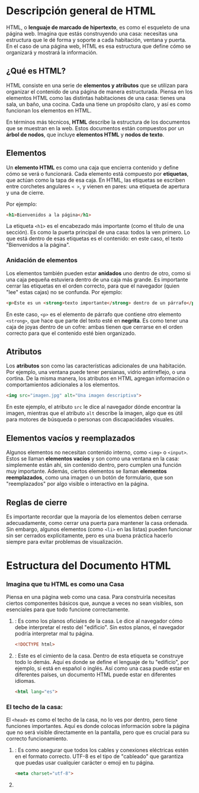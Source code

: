 # Descripción general de HTML

HTML, o **lenguaje de marcado de hipertexto**, es como el esqueleto de una página web. Imagina que estás construyendo una casa: necesitas una estructura que le dé forma y soporte a cada habitación, ventana y puerta. En el caso de una página web, HTML es esa estructura que define cómo se organizará y mostrará la información.

## ¿Qué es HTML?

HTML consiste en una serie de **elementos y atributos** que se utilizan para organizar el contenido de una página de manera estructurada. Piensa en los elementos HTML como las distintas habitaciones de una casa: tienes una sala, un baño, una cocina. Cada una tiene un propósito claro, y así es como funcionan los elementos en HTML.

En términos más técnicos, **HTML** describe la estructura de los documentos que se muestran en la web. Estos documentos están compuestos por un **árbol de nodos**, que incluye **elementos HTML** y **nodos de texto**.

## Elementos

Un **elemento HTML** es como una caja que encierra contenido y define cómo se verá o funcionará. Cada elemento está compuesto por **etiquetas**, que actúan como la tapa de esa caja. En HTML, las etiquetas se escriben entre corchetes angulares `< >`, y vienen en pares: una etiqueta de apertura y una de cierre. 

Por ejemplo:
```html
<h1>Bienvenidos a la página</h1>
```

La etiqueta `<h1>` es el encabezado más importante (como el título de una sección). Es como la puerta principal de una casa: todos la ven primero. Lo que está dentro de esas etiquetas es el contenido: en este caso, el texto "Bienvenidos a la página".

### Anidación de elementos

Los elementos también pueden estar **anidados** uno dentro de otro, como si una caja pequeña estuviera dentro de una caja más grande. Es importante cerrar las etiquetas en el orden correcto, para que el navegador (quien "lee" estas cajas) no se confunda. Por ejemplo:

```html
<p>Este es un <strong>texto importante</strong> dentro de un párrafo</p>
```

En este caso, `<p>` es el elemento de párrafo que contiene otro elemento `<strong>`, que hace que parte del texto esté en **negrita**. Es como tener una caja de joyas dentro de un cofre: ambas tienen que cerrarse en el orden correcto para que el contenido esté bien organizado.

## Atributos

Los **atributos** son como las características adicionales de una habitación. Por ejemplo, una ventana puede tener persianas, vidrio antirreflejo, o una cortina. De la misma manera, los atributos en HTML agregan información o comportamientos adicionales a los elementos.

```html
<img src="imagen.jpg" alt="Una imagen descriptiva">
```

En este ejemplo, el atributo `src` le dice al navegador dónde encontrar la imagen, mientras que el atributo `alt` describe la imagen, algo que es útil para motores de búsqueda o personas con discapacidades visuales.

## Elementos vacíos y reemplazados

Algunos elementos no necesitan contenido interno, como `<img>` o `<input>`. Estos se llaman **elementos vacíos** y son como una ventana en la casa: simplemente están ahí, sin contenido dentro, pero cumplen una función muy importante. Además, ciertos elementos se llaman **elementos reemplazados**, como una imagen o un botón de formulario, que son "reemplazados" por algo visible o interactivo en la página.

## Reglas de cierre

Es importante recordar que la mayoría de los elementos deben cerrarse adecuadamente, como cerrar una puerta para mantener la casa ordenada. Sin embargo, algunos elementos (como `<li>` en las listas) pueden funcionar sin ser cerrados explícitamente, pero es una buena práctica hacerlo siempre para evitar problemas de visualización.

# Estructura del Documento HTML

### Imagina que tu HTML es como una Casa

Piensa en una página web como una casa. Para construirla necesitas ciertos componentes básicos que, aunque a veces no sean visibles, son esenciales para que todo funcione correctamente.

1. **<!DOCTYPE html>**: Es como los planos oficiales de la casa. Le dice al navegador cómo debe interpretar el resto del "edificio". Sin estos planos, el navegador podría interpretar mal tu página.
   
   ```html
   <!DOCTYPE html>
   ```

2. **<html>**: Este es el cimiento de la casa. Dentro de esta etiqueta se construye todo lo demás. Aquí es donde se define el lenguaje de tu "edificio", por ejemplo, si está en español o inglés. Así como una casa puede estar en diferentes países, un documento HTML puede estar en diferentes idiomas.

   ```html
   <html lang="es">
   ```

### El techo de la casa: <head>

El `<head>` es como el techo de la casa, no lo ves por dentro, pero tiene funciones importantes. Aquí es donde colocas información sobre la página que no será visible directamente en la pantalla, pero que es crucial para su correcto funcionamiento.

1. **<meta charset="utf-8">**: Es como asegurar que todos los cables y conexiones eléctricas estén en el formato correcto. UTF-8 es el tipo de "cableado" que garantiza que puedas usar cualquier carácter o emoji en tu página.

   ```html
   <meta charset="utf-8">
   ```

2. **<title>**: Este es el nombre de la casa que aparece en la pestaña del navegador, como el cartel de bienvenida en la entrada.

   ```html
   <title>Mi Sitio Web</title>
   ```

3. **<meta name="viewport" content="width=device-width, initial-scale=1">**: Imagina que tienes una casa que puede cambiar de tamaño dependiendo del visitante (dispositivo). Esta etiqueta asegura que tu casa se ajuste correctamente ya sea que la visite alguien en un celular o en una computadora.

   ```html
   <meta name="viewport" content="width=device-width, initial-scale=1">
   ```

### El cuerpo de la casa: <body>

El `<body>` es todo lo que los visitantes ven cuando entran a tu casa. Aquí es donde se encuentran las paredes, los muebles, y donde las personas interactúan con los elementos visibles de tu sitio web. 

   ```html
   <body>
     <!-- Aquí va el contenido visible de la página -->
   </body>
   ```

### Resumen de la estructura básica:

Hasta ahora, nuestra "casa" HTML básica se ve así:

```html
<!DOCTYPE html>
<html lang="es">
  <head>
    <meta charset="utf-8">
    <title>Mi Sitio Web</title>
    <meta name="viewport" content="width=device-width, initial-scale=1">
  </head>
  <body>
    <!-- Contenido visible aquí -->
  </body>
</html>
```

### Agregando Estilos (CSS): La Pintura de la Casa

El CSS se encarga de la apariencia de la casa. Puedes elegir pintar las paredes de un color, cambiar el estilo de los muebles, o incluso agregar decoraciones. Hay tres maneras principales de agregar CSS:

1. **Usando un archivo externo**: Es como tener un decorador profesional que guarda todas sus herramientas en un solo lugar (un archivo externo).

   ```html
   <link rel="stylesheet" href="estilos.css">
   ```

2. **Estilos dentro del documento**: Si quieres hacer pequeños cambios sin contratar a alguien externo, puedes añadir estilos dentro del mismo archivo HTML.

   ```html
   <style>
     body {
       background-color: lightblue;
     }
   </style>
   ```

# Metadata en HTML: Entendiendo el Poder de las Etiquetas `<meta>`

## Introducción

Imagina que estás organizando un evento grande, como una fiesta. Para que todo salga bien, necesitas información clave sobre los invitados: sus preferencias, alergias, música favorita, etc. **La etiqueta `<meta>`** en HTML funciona de manera similar. Proporciona información importante sobre tu sitio web a los navegadores y motores de búsqueda para mejorar su funcionamiento y apariencia.

## ¿Qué son los Metadatos?

Los **metadatos** son datos sobre los datos. En el contexto de HTML, son información extra que no se muestra directamente en la página, pero que es vital para que los navegadores, motores de búsqueda y redes sociales sepan cómo interpretar y presentar tu contenido. La etiqueta `<meta>` es la que ayuda a definir estos metadatos.

## Tipos de Metaetiquetas Comunes

### 1. **Charset**: El Idioma del Sitio

Pensemos en **`<meta charset="utf-8">`** como un cartel en la puerta de la fiesta que dice en qué idioma se hablará. Si tus invitados no saben esto, podrían llegar y no entender nada. De igual forma, **`utf-8`** es el conjunto de caracteres más usado, lo que garantiza que el texto de tu página se muestre correctamente en la mayoría de los idiomas.

### 2. **Viewport**: Ajustando la Pantalla para Cada Dispositivo

El atributo **`<meta name="viewport" content="width=device-width, initial-scale=1.0">`** es como un acomodador en una fiesta que ajusta el espacio según el número de personas que lleguen. Este meta permite que la página se adapte correctamente al tamaño de la pantalla del dispositivo del usuario, ya sea un teléfono o una computadora. Así, todos tienen espacio para moverse cómodamente.

### 3. **Description**: El Anuncio de la Fiesta

La metaetiqueta **description** es como el texto que colocas en una invitación. En la web, es lo que los motores de búsqueda muestran debajo del título en los resultados. Es un resumen breve y atractivo de tu contenido, ayudando a los usuarios a saber si tu sitio es lo que buscan.

```html
<meta name="description" content="Aprende sobre HTML y etiquetas meta en este artículo fácil de seguir.">
```

### 4. **Robots**: Invitados con Restricciones

Al igual que podrías tener reglas sobre quién puede entrar a tu fiesta, con **`<meta name="robots" content="noindex, nofollow">`** puedes decirle a los motores de búsqueda que **no** indexen tu página ni sigan los enlaces. Esto es útil si tienes páginas que no quieres que aparezcan en los resultados de búsqueda.

### 5. **Theme-color**: Personalizando el Ambiente

Con **`<meta name="theme-color" content="#226DAA">`**, es como elegir la decoración de tu fiesta. Este meta define el color que aparecerá en las barras del navegador y en las apps móviles, dando una sensación de personalización y coherencia en tu branding.

## Metaetiquetas para Redes Sociales

### **Open Graph** y **Twitter Cards**: Compartiendo la Fiesta

Cuando alguien comparte un enlace a tu sitio en redes sociales, quieres que se vea bien, ¿verdad? Aquí es donde entran en juego **Open Graph** y **Twitter Cards**. Son como los flyers que alguien reparte para promocionar tu fiesta, asegurándose de que la imagen, el título y la descripción que se muestran sean atractivos.

```html
<meta property="og:title" content="Gran Fiesta de HTML" />
<meta property="og:description" content="Únete a nosotros para aprender sobre HTML y etiquetas meta." />
<meta property="og:image" content="https://example.com/imagen-fiesta.png" />
```

En Twitter:

```html
<meta name="twitter:title" content="Gran Fiesta de HTML" />
<meta name="twitter:description" content="Aprende HTML de manera divertida y fácil." />
<meta name="twitter:image" content="https://example.com/imagen-twitter.png" />
```

# HTML Semántico: Dando Sentido al Código

## Introducción

Imagina que estás construyendo una casa. Tienes dos opciones para organizarla: puedes usar cajas de cartón sin etiquetas para guardar todas tus cosas, o puedes usar muebles bien definidos, como armarios para ropa, estanterías para libros y cajones para cubiertos. ¿Cuál te parece más fácil de manejar y entender? Seguro que los muebles bien definidos.

Lo mismo sucede con HTML. Podemos usar elementos como `<div>` y `<span>`, que son como esas cajas de cartón sin etiquetas (sin valor semántico), o podemos usar etiquetas como `<header>`, `<nav>`, `<article>`, que son como los muebles específicos (elementos semánticos) que indican qué tipo de contenido albergan.

## ¿Qué es el HTML semántico?

Cuando hablamos de HTML semántico, nos referimos a utilizar las etiquetas HTML adecuadas para describir el propósito o significado del contenido que estamos marcando. Esto no solo ayuda a los desarrolladores a entender mejor la estructura de una página, sino que también hace que los motores de búsqueda, los navegadores y las herramientas de accesibilidad puedan procesar y presentar el contenido de manera más efectiva.

### Ejemplo de código sin semántica:

```html
<div>
  <span>Tres palabras</span>
  <div>
    <a>una palabra</a>
    <a>una palabra</a>
    <a>una palabra</a>
    <a>una palabra</a>
  </div>
</div>
<div>
  <div>
    <div>cinco palabras</div>
  </div>
  <div>
    <div>tres palabras</div>
    <div>cuarenta y seis palabras</div>
    <div>cuarenta y cuatro palabras</div>
  </div>
  <div>
    <div>siete palabras</div>
    <div>sesenta y ocho palabras</div>
    <div>cuarenta y cuatro palabras</div>
  </div>
</div>
<div>
   <span>cinco palabras</span>
</div>
```

En este caso, no podemos entender fácilmente la estructura de la página ni el propósito de cada elemento solo mirando el código.

### Ejemplo de código con semántica:

```html
<header>
  <h1>Tres palabras</h1>
  <nav>
    <a>una palabra</a>
    <a>una palabra</a>
    <a>una palabra</a>
    <a>una palabra</a>
  </nav>
</header>
<main>
  <header>
    <h1>Cinco palabras</h1>
  </header>
  <section>
    <h2>Tres palabras</h2>
    <p>Cuarenta y seis palabras</p>
    <p>Cuarenta y cuatro palabras</p>
  </section>
  <section>
    <h2>Siete palabras</h2>
    <p>Sesenta y ocho palabras</p>
    <p>Cuarenta y cuatro palabras</p>
  </section>
</main>
<footer>
  <p>Cinco palabras</p>
</footer>
```

Este código, por otro lado, nos da un contexto claro. Sabemos que `<header>` contiene el encabezado de la página, `<nav>` es el menú de navegación, `<main>` alberga el contenido principal y `<footer>` es el pie de página. Con solo mirar el código, podemos hacernos una idea de cómo está organizada la información.

## Importancia de la Semántica para la Accesibilidad

El HTML semántico no solo es útil para nosotros, los desarrolladores. También es vital para las personas que utilizan dispositivos de asistencia, como lectores de pantalla. Estos dispositivos dependen de la estructura semántica del HTML para ayudar a las personas con discapacidades visuales a navegar por una página web de manera eficiente.

### El AOM (Modelo de Objetos de Accesibilidad)

Cuando un navegador procesa una página web, no solo crea un DOM (Modelo de Objetos del Documento) que representa la estructura del HTML, sino que también genera un AOM (Modelo de Objetos de Accesibilidad), que es como una versión semántica del DOM.

Este modelo semántico ayuda a los lectores de pantalla a proporcionar información útil al usuario. Si el HTML no tiene elementos semánticos, estos dispositivos no pueden interpretar correctamente la estructura de la página, haciendo que la navegación sea mucho más difícil.

## El Atributo `role`

A veces, puede que necesites agregar significado a un elemento no semántico. En estos casos, puedes usar el atributo `role`. Este atributo describe el papel que tiene un elemento en la página, ayudando a las herramientas de accesibilidad a interpretar mejor el contenido.

Por ejemplo, si tienes un elemento `<div>` que actúa como un botón, puedes agregarle `role="button"` para darle ese significado.

```html
<div role="button">Haz clic aquí</div>
```

Esto indicará al lector de pantalla que el elemento se comporta como un botón, pero no añadirá las funcionalidades nativas de un botón verdadero. Por eso, siempre que sea posible, es mejor usar los elementos semánticos correctos, como `<button>` en lugar de añadir `role="button"` a un `<div>`.

## ¿Por qué es importante el HTML semántico?

Volviendo a nuestra analogía, cuando organizamos nuestra casa usando muebles bien definidos en lugar de cajas sin etiquetar, todo es más fácil de encontrar y usar. Lo mismo sucede con una página web. Al usar HTML semántico, estamos construyendo una estructura lógica que no solo ayuda a los desarrolladores y dispositivos de asistencia, sino que también mejora el SEO (optimización para motores de búsqueda) y hace que el sitio sea más fácil de mantener a largo plazo.

### Recapitulación:

- **Elementos semánticos** como `<header>`, `<main>`, `<article>`, y `<footer>` nos ayudan a organizar el contenido de manera clara.
- **El atributo `role`** es útil cuando no puedes usar un elemento semántico, pero debe usarse con moderación.
- **HTML semántico** mejora la accesibilidad y el SEO de tu página.
  
Organiza tu HTML como organizas tu casa: eligiendo los muebles correctos para cada cosa y asegurándote de que todo esté en su lugar adecuado.

# Encabezados y Secciones

## Introducción

Imagina que estás escribiendo un libro. Cada página tiene que estar organizada para que cualquier persona que lo lea (ya sea humano o máquina) pueda entender fácilmente qué secciones son importantes, dónde están los capítulos y cómo encontrar rápidamente la información. Esto es lo que hacemos cuando organizamos un documento HTML usando encabezados y secciones. ¡Es como darle una estructura clara a tu libro!

## Estructura Semántica

La semántica en HTML es como cuando usas el nombre correcto para las cosas. Por ejemplo, si tienes un perro, lo llamas "perro", no "animal". En HTML, en lugar de usar etiquetas genéricas como `<div>`, que no le dicen mucho al navegador sobre qué es, usamos etiquetas semánticas como `<header>`, `<nav>`, o `<footer>` para explicar qué hace cada parte del documento.

### Ejemplo de Código sin Semántica

```html
<!-- start header -->
<div id="pageHeader">
  <div id="title">Machine Learning Workshop</div>
  <div id="navigation">
    <a href="#reg">Register</a>
    <a href="#about">About</a>
    <a href="#teachers">Instructors</a>
    <a href="#feedback">Testimonials</a>
  </div>
</div>
<!-- end of header -->
```

En este ejemplo, estamos usando `<div>` para todo, lo cual es como llamar "animal" a todo sin especificar si es un perro, un gato o un pájaro. Funciona, pero no es muy claro.

### Mejora Semántica

Podemos hacer que este código sea más entendible y útil para los motores de búsqueda y los lectores de pantalla usando elementos semánticos.

```html
<header>
  <h1>Machine Learning Workshop</h1>
  <nav>
    <a href="#reg">Register</a>
    <a href="#about">About</a>
    <a href="#teachers">Instructors</a>
    <a href="#feedback">Testimonials</a>
  </nav>
</header>
```

Aquí, estamos diciendo claramente que esta parte del documento es un `header` y que dentro tenemos un título (`<h1>`) y un bloque de navegación (`<nav>`). Es como darle un título a cada capítulo de nuestro libro.

## Footer (Pie de Página)

Al igual que el encabezado, el pie de página (`<footer>`) también es una parte importante de la estructura de una página. Es como la sección de agradecimientos o información adicional en un libro.

```html
<footer>
  <p>&copy;2022 Machine Learning Workshop, LLC. All rights reserved.</p>
  <address>Instructors: <a href="/hal.html">Hal</a> and <a href="/eve.html">Eve</a></address>
</footer>
```

Aquí, usamos `<address>` para mostrar la información de contacto, que es como decirle al lector: "Si quieres más información, aquí están los datos de los autores."

## Elementos Semánticos en la Estructura

Cuando construimos una página web, usamos otros elementos semánticos para organizar el contenido, igual que organizamos capítulos en un libro.

### `<main>`

Este es el contenido principal de la página, como el cuerpo principal del libro.

### `<article>`

Cada `<article>` es como un artículo de revista o una entrada de blog. Es un bloque independiente de contenido que puede vivir por sí mismo o dentro de otras secciones.

### `<aside>`

Un `<aside>` es como una nota al margen o una caja de texto destacada en un libro. No es el contenido principal, pero está relacionado de alguna manera.

### `<section>`

Una `<section>` es una parte genérica de una página que agrupa contenido relacionado. Si no sabes qué etiqueta usar, probablemente puedas usar `<section>`.

# Atributos en HTML

## ¿Qué son los atributos?

Piensa en los atributos como las "instrucciones adicionales" que le das a un elemento HTML para que haga algo más específico. Es como cuando escribes una carta y en el sobre añades instrucciones: "Por favor, entregar antes del mediodía". El sobre sería el elemento HTML, y la instrucción extra sería el atributo.

Los atributos en HTML son esos detalles adicionales que ponemos en la **etiqueta de apertura** de un elemento para definir su comportamiento o funcionalidad. Estos atributos están formados por un **nombre** y un **valor** (por ejemplo, `type="text"` en un input).

## Ejemplo básico

```html
<input type="text">
```

Aquí, el `input` es el sobre (elemento) y `type="text"` es la instrucción (atributo) que le estamos dando. Le estamos diciendo al navegador que este `input` debe ser de texto.

## Tipos de atributos

### Atributos Globales

Algunos atributos son como reglas generales que aplican a cualquier elemento HTML, sin importar qué tipo de elemento sea. Un buen ejemplo es el atributo `id`, que sirve para darle un nombre único a un elemento en la página. Es como ponerle un nombre a un personaje en una obra de teatro: nadie más puede llamarse igual, o te confundirías.

```html
<div id="miElementoUnico"></div>
```

Este `div` tiene un `id` único llamado "miElementoUnico". Con este `id`, podemos identificarlo claramente en CSS o JavaScript y aplicarle estilos o comportamiento específicos.

### Atributos Específicos

Hay otros atributos que solo aplican a ciertos elementos. Por ejemplo, el atributo `src` en una etiqueta `img` indica la fuente de la imagen, como la dirección de una imagen en internet. No tendría sentido poner `src` en un `div`, sería como tratar de poner una dirección en un objeto que no es una carta.

```html
<img src="imagen.jpg" alt="Descripción de la imagen">
```

### Atributos Booleanos

Un atributo booleano es como un interruptor de luz: está encendido o apagado, no hay punto medio. Si el atributo está presente, es como decir "está encendido". Si no está, entonces está apagado. Un ejemplo de esto es el atributo `disabled` en un botón.

```html
<button disabled>Botón deshabilitado</button>
```

En este caso, el botón está "apagado" o deshabilitado porque hemos añadido el atributo `disabled`. No es necesario darle un valor, ya que su sola presencia indica que el botón está inhabilitado.

### Atributos Enumerados

Los atributos enumerados son aquellos que tienen un conjunto limitado de valores posibles. Es como si en un menú solo pudieras elegir entre tres opciones: pizza, pasta o ensalada. Un ejemplo es el atributo `contenteditable`, que le dice al navegador si un elemento es editable o no. Tiene solo dos valores: `true` o `false`.

```html
<div contenteditable="true">Este texto se puede editar.</div>
```

Si pones `contenteditable="true"`, el texto dentro del `div` puede ser modificado por el usuario. Si pones `contenteditable="false"`, no podrá hacerlo.

## Uso correcto de los atributos

Es importante seguir las reglas de los atributos, especialmente con las mayúsculas y minúsculas. Algunos atributos como `id` son **sensible a mayúsculas y minúsculas**. Esto significa que un `id="miID"` no es lo mismo que `id="MiID"`. Por otro lado, algunos atributos, como `type` en un `input`, no son sensibles a esto.

```html
<!-- Esto es lo mismo -->
<input type="text">
<input type="TeXt">

<!-- Esto NO es lo mismo -->
<div id="miID"></div>
<div id="MiID"></div>
```

## Atributos en acción con JavaScript

Los atributos también pueden ser manipulados con JavaScript. Si quieres cambiar el estado de un atributo, como desmutear un video, puedes hacerlo con el siguiente código:

```javascript
const myMedia = document.getElementById("mediaFile");
myMedia.removeAttribute("muted"); // Quitar atributo muted
myMedia.setAttribute("muted", ""); // Agregar el atributo muted
```

## Uso del Atributo `class` en HTML

### 🚗 Analogía: "Las Etiquetas de los Autos"
Imagina que cada elemento HTML es como un auto en una gran cochera. Algunos autos necesitan una etiqueta especial que los distinga de otros, tal vez por el color, el modelo, o el tipo de combustible que usan. La **etiqueta** en este caso es el atributo `class`, que le permite a los desarrolladores etiquetar ciertos autos (o elementos HTML) para que después puedan agruparlos y aplicarles mejoras (como un trabajo de pintura o nuevas llantas, que serían los estilos CSS).

En HTML, el atributo `class` actúa como esa etiqueta. Te permite agrupar elementos en categorías y aplicarles un estilo especial o comportamiento, al igual que podrías poner etiquetas en los autos de tu cochera para identificarlos y hacerles cambios más fácilmente.

### 🔍 Explicación Técnica

El atributo `class` en HTML sirve para agrupar elementos y aplicarles estilos mediante **CSS** o comportamientos mediante **JavaScript**. Este atributo toma como valor una lista separada por espacios de nombres de clases (case-sensitive), es decir, sensibles a mayúsculas y minúsculas. 

Un ejemplo básico de su uso sería:

```html
<div class="coche deportivo rojo"></div>
```

Aquí, el `<div>` tiene tres clases: `coche`, `deportivo` y `rojo`. Esto nos permite aplicar estilos o comportamientos a todos los elementos con la clase `coche`, a todos los `deportivo`, o a aquellos con la clase `rojo`.

### 🛠️ Seleccionando Elementos con `class`

Podemos utilizar las clases de dos maneras principales:

1. **CSS**: Para aplicar estilos a todos los elementos que tengan una clase particular.
   ```css
   .rojo {
     background-color: red;
   }
   ```

2. **JavaScript**: Para manipular elementos que compartan la misma clase.
   ```javascript
   const cochesRojos = document.getElementsByClassName('rojo');
   for (let coche of cochesRojos) {
     coche.style.border = '2px solid black';
   }
   ```

### 📚 ¿Siempre es Necesario Usar `class`?

No siempre es necesario agregar una clase a cada elemento. En muchos casos, la estructura semántica del HTML es suficiente para aplicar estilos y comportamientos. Por ejemplo, podríamos seleccionar elementos basados en su posición o tipo sin necesidad de usar `class`:

- **Sin `class`**: Seleccionamos todos los párrafos (`<p>`) o todos los elementos dentro de una lista (`<li>`).
- **Con `class`**: Nos permite ser más específicos, por ejemplo, seleccionar solo los párrafos que pertenecen a una clase especial.

```html
<p class="importante">Este es un párrafo importante.</p>
<p>Este es un párrafo normal.</p>
```

En este caso, podríamos aplicar estilos solo al párrafo con la clase `importante` usando `.importante` en CSS.

# Conceptos básicos de texto en HTML

## Introducción

Imagina que estás construyendo una casa. Los **encabezados** serían como los títulos que le pones a cada sección de tu plano: "Sala de estar", "Cocina", "Baño", etc. Cada título tiene un nivel de importancia, y eso también ocurre en HTML. Con estos **encabezados**, le damos estructura al contenido de una página web.

HTML es el lenguaje de marcado que usamos para construir la estructura de una página web, como si fuera el plano de una casa. Permite a los navegadores entender cómo organizar el contenido. En esta sección, te voy a guiar por los conceptos básicos de texto y cómo marcarlos en HTML.

---

## Encabezados en HTML

En HTML, existen seis niveles de encabezados, representados por las etiquetas `<h1>` a `<h6>`. Son como los títulos y subtítulos de un documento, donde `<h1>` es el título más importante (equivalente a "Sala de estar" en el plano de la casa), y `<h6>` es el menos importante.

```html
<h1>Este es un Encabezado Nivel 1</h1>
<h2>Este es un Encabezado Nivel 2</h2>
<h3>Este es un Encabezado Nivel 3</h3>
```

### Analogía: La estructura de un libro
Piensa en un libro: 
- El título principal del libro es el **h1**.
- Los capítulos son **h2**.
- Las secciones dentro de los capítulos son **h3**, y así sucesivamente.

Estos encabezados no solo organizan el contenido visualmente, sino que también permiten a los usuarios de lectores de pantalla navegar fácilmente por una página. Los lectores de pantalla permiten saltar entre encabezados con la tecla "h", lo que hace que sea crucial que el contenido esté bien estructurado.

---

## Párrafos en HTML

Cuando tienes varios párrafos en un libro, cada uno está claramente separado por un espacio. En HTML, esto se hace con la etiqueta `<p>`, que representa un párrafo.

```html
<p>Este es un párrafo de ejemplo en HTML.</p>
```

Es importante cerrar correctamente las etiquetas para que el contenido se muestre como esperas. Aunque en algunos casos la etiqueta de cierre puede ser opcional, siempre es mejor ser claro y cerrar todas las etiquetas.

### Analogía: Un bloque de texto
Los párrafos en HTML son como bloques de texto dentro de un artículo. Separan ideas y hacen que el contenido sea más fácil de leer.

---

## Citas y referencias

Para citar texto de otra fuente o para agregar énfasis en una frase, HTML tiene dos etiquetas clave: `<blockquote>` y `<q>`. 
- La etiqueta `<blockquote>` es para citas más largas, que normalmente se muestran en un bloque separado del resto del texto.
- La etiqueta `<q>` es para citas cortas, que se integran en el flujo del texto.

```html
<blockquote cite="https://ejemplo.com">
    Este es un bloque de cita de una fuente externa.
</blockquote>

<p>Como dijo alguien famoso: <q>El conocimiento es poder.</q></p>
```

### Analogía: Un recuadro de cita en un artículo
Imagina que estás leyendo una revista, y ves una cita de un experto en un cuadro destacado. Ese cuadro sería un `<blockquote>`. Las citas cortas dentro del texto serían como las frases entrecomilladas, representadas por `<q>`.

---

## Entidades HTML

En HTML, algunos caracteres tienen un significado especial, como `<`, `>`, `&`, y `"`.

Para que estos caracteres se muestren en pantalla y no se interpreten como código, usamos **entidades HTML**. Por ejemplo:
- `<` se escribe como `&lt;`
- `>` se escribe como `&gt;`
- `&` se escribe como `&amp;`

```html
<p>Para mostrar un menor que: &lt; </p>
```

### Analogía: Instrucciones en una receta
Imagina que en una receta te dicen que "no uses este ingrediente". Si lo pones, no vas a obtener el resultado esperado. Lo mismo ocurre con estos caracteres en HTML. Si los usas sin escapar, el navegador podría malinterpretarlos.

# Vínculos en HTML: Analogías y Conceptos

## Introducción

En el mundo de la web, los vínculos son como los caminos en un mapa que conectan diferentes lugares. Imagina que estás explorando una ciudad desconocida y cada vez que quieres ir a una nueva atracción, sigues un camino que te lleva allí. En HTML, los vínculos hacen algo similar, pero en lugar de conectar lugares físicos, conectan documentos y recursos en la web.

## La Etiqueta `<a>`

La etiqueta `<a>` en HTML es como un señalizador en la ciudad. Es el que te dice adónde ir cuando haces clic en él. Por ejemplo, si ves un cartel que dice "Museo de Historia", es como hacer clic en un vínculo que te lleva a la página de ese museo.

### El Atributo `href`

El atributo `href` es el "mapa" que indica la dirección a la que el vínculo te llevará. Sin `href`, el vínculo sería como un cartel sin dirección, simplemente una pieza decorativa sin funcionalidad. 

**Ejemplos de vínculos:**

- `<a href="https://machinelearningworkshop.com">Machine Learning Workshop</a>`  
  Este es un vínculo con una dirección completa, como una dirección postal exacta que te lleva al sitio web del taller de aprendizaje automático.

- `<a href="#teachers">Our teachers</a>`  
  Este vínculo te lleva a una parte específica de la misma página, como si fuera una señal en un edificio grande que te guía a un departamento particular.

- `<a href="mailto:hal9000@machinelearningworkshop.com">Email Hal</a>`  
  Este vínculo abre tu cliente de correo electrónico para enviar un mensaje a Hal, como si tuvieras un teléfono en el cartel que te permite llamar directamente.

- `<a href="tel:8005551212">Call Hal</a>`  
  Similar al anterior, pero para hacer una llamada telefónica en lugar de enviar un correo.

## URL Absolutas vs. Relativas

- **URL Absoluta:** Es como una dirección completa que incluye el nombre de la calle y la ciudad. Ejemplo: `https://machinelearningworkshop.com`. Puedes ir a cualquier lugar del mundo con esta dirección.

- **URL Relativa:** Es como una dirección dentro de una misma ciudad. No necesitas la dirección completa, solo la ruta desde tu ubicación actual. Ejemplo: `<a href="../attributes/">Attributes</a>`. Esto te lleva a una página en el mismo sitio web, pero en una ubicación diferente.

## Vínculos Internos y Externos

- **Vínculo Interno:** Te lleva a una parte diferente del mismo documento o sitio web, como si te movieras dentro del mismo edificio. Ejemplo: `<a href="#top">Go to top.</a>`

- **Vínculo Externo:** Te lleva a un sitio web completamente diferente, como salir del edificio y caminar a otro. Ejemplo: `<a href="https://machinelearningworkshop.com">Machine Learning Workshop</a>`

## Atributo `download`

Cuando un vínculo apunta a un archivo descargable, el atributo `download` sugiere un nombre de archivo para guardarlo, como poner una etiqueta en una caja de entrega para que sepas qué hay dentro. Ejemplo:

```html
<a href="blob:https://example.com/file" download="example-file.svg">Download SVG</a>
```

## Atributo `target`

El atributo `target` indica dónde se abrirá el vínculo. Es como elegir si quieres abrir una puerta en la misma habitación (pestaña actual) o en una sala nueva (nueva pestaña). 

- **`_self`:** Abre el vínculo en la misma ventana o pestaña.
- **`_blank`:** Abre el vínculo en una nueva ventana o pestaña.
- **`_parent`:** Abre el vínculo en el marco superior si está anidado en un iframe.
- **`_top`:** Abre el vínculo en el marco superior más alto.

Ejemplo:

```html
<a href="registration.html" target="_blank">Register Now</a>
```

Esto abrirá la página en una nueva pestaña.

## Atributo `rel`

El atributo `rel` define la relación entre el documento actual y el recurso del vínculo. Es como colocar una etiqueta en una caja para describir su contenido. 

- **`nofollow`:** Indica que los motores de búsqueda no deben seguir este vínculo.
- **`external`:** Indica que el vínculo lleva a un sitio web externo.
- **`help`:** Sugiere que el vínculo ofrece ayuda.

Ejemplo:

```html
<a href="https://external-site.com" rel="external">Visit External Site</a>
```

## Seguimiento de Clics

El atributo `ping` permite rastrear los clics en un vínculo. Es como tener una cámara en la entrada de un edificio que te notifica cada vez que alguien entra. 

```html
<a href="https://example.com" ping="https://tracking-site.com/ping">Track Me</a>
```

## Sugerencias sobre la Experiencia del Usuario

- **Información Claramente Visibles:** Los vínculos deben ser fáciles de identificar. No uses solo color para diferenciar los vínculos; considera subrayar o cambiar el estilo.
- **Descripciones Claras:** El texto del vínculo debe indicar claramente adónde lleva el vínculo. Evita textos genéricos como "haz clic aquí".
- **No Anidar Elementos Interactivos:** No pongas botones dentro de vínculos o viceversa. Esto puede causar problemas en la navegación.

## Vínculos y JavaScript

Puedes usar JavaScript para manipular vínculos, como cambiar su destino o el protocolo que usan. Es como cambiar la dirección en una señal de tráfico mientras estás en la carretera.

```javascript
let a = document.links[0];
a.href = 'newpage.html'; // Cambia la URL del vínculo
a.protocol = 'ftp'; // Cambia solo el protocolo
```

# Listas en HTML

## Listas

Las listas son como las cajas de herramientas en las que organizas diferentes elementos. Imagina que tienes una caja de herramientas que quieres mantener ordenada. Puedes clasificar tus herramientas en diferentes compartimentos. De la misma manera, en HTML, usamos listas para organizar y presentar información de manera estructurada. Aquí exploraremos cómo crear y manejar listas en HTML usando analogías para hacerlo más claro.

### Listas sin Ordenar (`<ul>`)

Piensa en una lista sin ordenar (`<ul>`) como una caja de herramientas donde no necesitas seguir un orden específico para colocar tus herramientas. Solo necesitas asegurarte de que todas las herramientas estén en su lugar. Las listas sin ordenar se usan cuando el orden de los elementos no importa. Por ejemplo, si estás enumerando los tipos de herramientas que tienes, como martillos, destornilladores y llaves, el orden en que los mencionas no afecta.

En HTML, una lista sin ordenar se define así:

```html
<ul>
  <li>Martillo</li>
  <li>Destornillador</li>
  <li>Llave</li>
</ul>
```

Cada elemento de la lista está precedido por una viñeta por defecto, que actúa como una pequeña marca para cada herramienta.

### Listas Ordenadas (`<ol>`)

Ahora, si tu caja de herramientas tiene compartimentos numerados, como los que podrías tener en un organizador de herramientas, estás trabajando con una lista ordenada (`<ol>`). Aquí, el orden sí importa. Por ejemplo, si estás enumerando los pasos para ensamblar un mueble, el orden en que sigues las instrucciones es crucial.

En HTML, una lista ordenada se define así:

```html
<ol>
  <li>Desembalar las piezas</li>
  <li>Armar las partes del mueble</li>
  <li>Colocar el mueble en su lugar</li>
</ol>
```

Las listas ordenadas usan números o letras para mostrar el orden de los elementos. Puedes controlar el tipo de numeración mediante CSS o el atributo `type`.

### Listas de Descripciones (`<dl>`)

Imagina que tienes un catálogo de productos, donde cada producto tiene una descripción detallada. Una lista de descripciones (`<dl>`) funciona como este catálogo. Cada producto (término) tiene una descripción asociada.

En HTML, una lista de descripciones se define así:

```html
<dl>
  <dt>Martillo</dt>
  <dd>Herramienta para clavar clavos.</dd>
  
  <dt>Destornillador</dt>
  <dd>Herramienta para atornillar tornillos.</dd>
</dl>
```

Aquí, `<dt>` es el término (por ejemplo, el nombre del producto), y `<dd>` es la descripción de ese término.

### Anidación de Listas

Las listas también pueden estar anidadas, como una caja de herramientas dentro de una caja de herramientas más grande. Esto es útil para mostrar jerarquías o subcategorías. Por ejemplo, en un manual de instrucciones, podrías tener una lista de tareas principales y dentro de cada tarea, una lista de pasos específicos:

```html
<ol>
  <li>Preparar los ingredientes
    <ul>
      <li>Reunir todos los ingredientes</li>
      <li>Medir las cantidades necesarias</li>
    </ul>
  </li>
  <li>Cocinar el plato</li>
</ol>
```

En este caso, la lista de pasos está anidada dentro de la tarea principal.

### Atributos de Listas

- **`type`**: En listas ordenadas, puedes cambiar el tipo de numeración (números, letras, números romanos).
- **`reversed`**: Este atributo invierte el orden de los números en una lista ordenada.
- **`start`**: Establece el número de inicio en una lista ordenada.

Por ejemplo, si quieres que una lista ordenada comience en el número 5 y se muestre en números romanos, podrías hacer lo siguiente:

```html
<ol type="I" start="5">
  <li>Primer paso</li>
  <li>Segundo paso</li>
</ol>
```

### Elementos de Lista (`<li>`)

Cada elemento en una lista, ya sea ordenada o sin ordenar, se define usando el elemento `<li>`. Es como cada compartimento en tu caja de herramientas que tiene un propósito específico.

```html
<ul>
  <li>Martillo</li>
  <li>Destornillador</li>
</ul>
```

Los elementos de lista se pueden cerrar implícitamente cuando se encuentra el siguiente `<li>` o la etiqueta de cierre de lista (`</ul>`, `</ol>`), pero es una buena práctica cerrarlos explícitamente para mantener el código limpio.

### Listas y Accesibilidad

Cuando usas listas, asegúrate de que sean accesibles. Por ejemplo, si usas CSS para cambiar el estilo de la lista y eliminar las viñetas, considera usar `role="list"` para asegurar que los lectores de pantalla reconozcan la lista como tal.

```html
<ul role="list">
  <li>Elemento 1</li>
  <li>Elemento 2</li>
</ul>
```

Este atributo asegura que la semántica de la lista se mantenga incluso si el estilo visual se cambia.

# Navegación en Sitios Web: Un Viaje Guiado

En la web, la navegación es como un mapa que ayuda a los usuarios a encontrar su camino. En esta sección, exploraremos los diferentes tipos de navegación que pueden facilitar la experiencia del usuario en un sitio web.

## ¿Qué es la Navegación?

Imagina que estás en una gran librería. Para encontrar un libro específico, usas diferentes herramientas:

1. **Carteles de Pasillo**: Te dicen en qué sección están los libros sobre ciencia ficción, cocina, etc. Esto es como la **navegación global**, que te ayuda a encontrar las secciones principales de un sitio web.
2. **Ruta de Tablones**: Muestra cómo llegar desde la entrada de la librería hasta el libro que quieres. Esto es como la **ruta de navegación**, que muestra cómo llegaste a la página actual.
3. **Mapa de la Librería**: Te da una visión general de todas las secciones y te permite encontrar rápidamente el área que te interesa. Esto es como un **mapa del sitio**, que ofrece una visión general de todo el sitio web.

### Navegación Global

La navegación global es como los carteles de pasillo en la librería. Es una lista de enlaces que te llevan a las principales secciones de tu sitio web, como "Inicio", "Sobre Nosotros", "Servicios", etc. Esta navegación suele estar visible en todas las páginas y puede aparecer en diferentes formatos, como barras de navegación, menús desplegables, o menús flotantes, dependiendo del tamaño de la pantalla del usuario.

**Ejemplo en Código**:

```html
<nav aria-label="Global Navigation">
  <ul>
    <li><a href="/">Inicio</a></li>
    <li><a href="/about">Sobre Nosotros</a></li>
    <li><a href="/services">Servicios</a></li>
    <li><a href="/contact">Contacto</a></li>
  </ul>
</nav>
```

### Ruta de Navegación

La ruta de navegación es como el tablón de anuncios que te muestra el camino desde la entrada hasta el libro en particular. En la web, esto muestra la jerarquía de páginas desde la página de inicio hasta la página actual.

**Ejemplo en Código**:

```html
<nav aria-label="Breadcrumbs">
  <ul>
    <li><a href="/">Inicio</a></li>
    <li><a href="/category">Categoría</a></li>
    <li><a href="/category/item">Elemento</a></li>
    <li aria-current="page">Página Actual</li>
  </ul>
</nav>
```

### Mapa del Sitio

Un mapa del sitio es como un plano de la librería que muestra todas las secciones y estantes. En la web, esto es una página que enlaza a todas las secciones importantes del sitio, proporcionando una vista general para que los usuarios encuentren lo que buscan rápidamente.

**Ejemplo en Código**:

```html
<nav aria-label="Site Map">
  <ul>
    <li><a href="/">Inicio</a></li>
    <li><a href="/about">Sobre Nosotros</a></li>
    <li><a href="/services">Servicios</a></li>
    <li><a href="/contact">Contacto</a></li>
  </ul>
</nav>
```

### Navegación Local

La navegación local es como los indicadores en cada pasillo de la librería que te ayudan a encontrar el libro específico que buscas en esa sección. En la web, esto se refiere a los enlaces que llevan a las subsecciones dentro de una página o área específica del sitio.

**Ejemplo en Código**:

```html
<nav aria-label="Local Navigation">
  <ul>
    <li><a href="#section1">Sección 1</a></li>
    <li><a href="#section2">Sección 2</a></li>
    <li><a href="#section3">Sección 3</a></li>
  </ul>
</nav>
```

### Índice de Página

El índice de una página es como el índice de un libro que te permite ver las secciones y temas cubiertos en el documento. En la web, esto puede ser una lista de enlaces a diferentes partes del contenido de la página actual, que se puede mostrar o ocultar según el tamaño de la pantalla.

**Ejemplo en Código**:

```html
<nav aria-label="Table of Contents">
  <ul>
    <li><a href="#section1">Introducción</a></li>
    <li><a href="#section2">Contenido Principal</a></li>
    <li><a href="#section3">Conclusión</a></li>
  </ul>
</nav>
```

## Accesibilidad y Usabilidad

Para mejorar la accesibilidad, asegúrate de que los usuarios puedan saltar fácilmente a la parte principal del contenido. Esto se hace usando un enlace como "Ir al contenido" al principio de la página.

**Ejemplo en Código**:

```html
<a href="#main" class="skip-link">Skip to main content</a>
<main id="main">
  <!-- Contenido principal aquí -->
</main>
```

La usabilidad es clave. Asegúrate de que la navegación sea intuitiva y que los usuarios puedan encontrar lo que buscan sin confusión. La navegación debe ser coherente y predecible en todo el sitio.

# Tablas en HTML: Una Guía Paso a Paso

Las tablas en HTML se utilizan para mostrar datos organizados en filas y columnas, de manera similar a cómo se muestran las filas de asientos en un cine. Sin embargo, es importante usarlas correctamente para asegurarse de que la información sea accesible y clara para todos. En esta guía, vamos a desglosar cómo funcionan las tablas en HTML, utilizando analogías simples para entender mejor cada concepto técnico.

## ¿Qué es una tabla HTML?

Imagina una tabla como una hoja de papel con una cuadrícula dibujada. Cada casilla en la cuadrícula puede contener información específica. En HTML, usamos la etiqueta `<table>` para crear esta cuadrícula de datos.

**Analogía:** Piensa en `<table>` como un "cuaderno de registro" donde cada página tiene una cuadrícula para registrar información de manera ordenada.

### Elementos de la tabla

1. **<table>**: Es como la portada de tu cuaderno de registro. Une todos los elementos de la tabla.

2. **<caption>**: Este es el título de la tabla, como el encabezado de una página en tu cuaderno que dice de qué se trata. Debe ser el primer elemento dentro de `<table>`, para que todos entiendan de inmediato el propósito de la tabla.

3. **<thead>**: Representa el encabezado de la tabla. Es como los títulos de las columnas en una hoja de cálculo.

4. **<tbody>**: Aquí van los datos principales de la tabla, como el contenido de las filas en tu hoja de cálculo.

5. **<tfoot>**: Se usa para el pie de la tabla, que puede contener resúmenes o totales, como los totales de una columna en tu hoja de cálculo.

**Analogía:** Imagina que `<thead>` es la primera fila de tu cuaderno de registro con los nombres de las categorías, `<tbody>` es el resto de las filas donde escribes los datos, y `<tfoot>` es una sección al final para resúmenes.

### Filas y Celdas

- **<tr>**: Es una fila en la tabla, como una línea en una hoja de cálculo.
- **<th>**: Es una celda de encabezado, que está en negrita y centrada por defecto. Es como el título de una columna en tu hoja de cálculo.
- **<td>**: Es una celda de datos que contiene la información real, como los valores en una hoja de cálculo.

**Analogía:** Piensa en `<tr>` como una fila de datos en tu hoja de cálculo. `<th>` es como el encabezado de esa fila, y `<td>` es donde pones los datos.

### Combinando Celdas

Puedes combinar celdas para que ocupen más espacio usando:

- **colspan**: Combina celdas en una fila. Es como unir dos columnas en tu hoja de cálculo para hacer una celda más ancha.
- **rowspan**: Combina celdas en varias filas. Es como unir dos filas en tu hoja de cálculo para hacer una celda más alta.

**Analogía:** Imagina que en tu hoja de cálculo necesitas una celda que abarque varias columnas o filas. Usas `colspan` o `rowspan` para combinar esas celdas, igual que en una tabla HTML.

### Agrupando Columnas

- **<colgroup>** y **<col>**: Permiten agrupar columnas y aplicar estilos a ellas. Es como usar un marcador en tu hoja de cálculo para cambiar el color de varias columnas a la vez.

**Analogía:** Si necesitas aplicar un color a varias columnas en tu hoja de cálculo, usarías una función para seleccionar todas ellas. En HTML, usas `<colgroup>` y `<col>` para hacer lo mismo.

### Estilizando Tablas

Las tablas no son responsivas por defecto. Para hacerlas adaptables a diferentes tamaños de pantalla, es necesario usar CSS:

- **border-collapse** y **border-spacing**: Controlan el espacio entre las celdas y los bordes de la tabla. 

**Analogía:** Si en tu hoja de cálculo quieres ajustar el espacio entre las celdas, usas herramientas de formato. En HTML, usas CSS para hacer lo mismo.

### Accesibilidad

Es crucial que las tablas sean accesibles para todos, incluidos los usuarios con discapacidades. Usa atributos ARIA y asegura que los encabezados y celdas estén bien definidos.

**Analogía:** Si necesitas que tu cuaderno de registro sea accesible para todos, asegúrate de etiquetar claramente las secciones y usar colores que sean visibles para todos. En HTML, haces esto con atributos ARIA y una estructura clara.

### No Usar Tablas para Diseño

No uses tablas para organizar contenido no tabular, como imágenes o diseño de página. Para eso, usa listas o CSS Grid.

**Analogía:** No uses una hoja de cálculo para diseñar una presentación de diapositivas. Usa una herramienta de presentación para eso. En HTML, usa listas y CSS para diseño en lugar de tablas.

## Ejemplo Completo

Aquí tienes un ejemplo de cómo se ve una tabla HTML bien estructurada:

```html
<table>
  <caption>MLW Students</caption>
  <thead>
    <tr>
      <th>Año</th>
      <th>Estudiante</th>
    </tr>
  </thead>
  <tbody>
    <tr>
      <th scope="row">1956</th>
      <td>Lou Minious</td>
    </tr>
    <!-- Más filas aquí -->
  </tbody>
  <tfoot>
    <tr>
      <td colspan="2">Total de estudiantes: 1</td>
    </tr>
  </tfoot>
</table>
```

# Formularios

## ¿Qué es un formulario?

Los formularios son una parte esencial de casi todos los sitios y aplicaciones web. Imagina que un formulario es como una hoja de papel donde los usuarios pueden escribir información que luego se envía a algún lugar, como una carta que llevas al buzón. En el mundo web, esta "hoja de papel" es representada por el elemento `<form>` en HTML.

### El Elemento `<form>`

El `<form>` es el contenedor de todos los controles interactivos que permiten a los usuarios ingresar y enviar datos. Es como una caja de herramientas donde guardas todos los utensilios que necesitas para completar una tarea. Dentro del `<form>`, colocas todos los elementos que forman el formulario, como los campos de texto, botones y listas desplegables.

```html
<form action="/enviar-datos" method="POST">
  <!-- Aquí van los controles del formulario -->
</form>
```

## Enviar Formularios

Cuando un usuario termina de llenar un formulario, lo envía mediante un botón. Puedes usar dos tipos principales de botones para enviar datos:

```html
<input type="submit" value="Enviar Formulario">
<button type="submit">Enviar Formulario</button>
```

El atributo `action` del `<form>` define la URL a la que se envían los datos, mientras que `method` especifica el protocolo HTTP que se utiliza, como `GET` o `POST`. 

### `action` y `method`

- **`action`**: Es la dirección a donde van los datos del formulario. Si no se especifica, los datos se envían a la misma página.
- **`method`**: Define cómo se envían los datos. `GET` añade los datos a la URL, mientras que `POST` los envía en el cuerpo de la solicitud. Usa `POST` para datos sensibles como contraseñas.

## Botones de Envío y Tipos de Entrada

Los botones de envío y los tipos de entrada son como los controles en un juego. Cada uno tiene una función específica:

```html
<input type="submit" value="Enviar">
<button type="submit">Enviar</button>
```

- **`<input type="submit">`**: Muestra un botón con la etiqueta definida en el atributo `value`.
- **`<button type="submit">`**: Muestra un botón con la etiqueta que esté entre las etiquetas de apertura y cierre.

## Atributos Importantes

- **`name`**: Define el nombre de cada campo del formulario. Es como el título de una columna en una hoja de cálculo; ayuda a identificar qué datos se están enviando.
- **`value`**: Es el contenido o la selección del campo, como el texto en una celda de una hoja de cálculo.

## Casillas de Verificación y Botones de Selección

### Casillas de Verificación

Las casillas de verificación permiten seleccionar múltiples opciones, similar a marcar varias casillas en una lista de tareas. Solo se envían las casillas marcadas.

```html
<input type="checkbox" name="intereses" value="deportes"> Deportes
<input type="checkbox" name="intereses" value="lectura"> Lectura
```

### Botones de Selección

Los botones de selección permiten elegir solo una opción de un grupo, como seleccionar una sola respuesta en una encuesta. Todos los botones en un grupo deben tener el mismo `name` para que se comporten como un solo conjunto.

```html
<input type="radio" name="genero" value="masculino"> Masculino
<input type="radio" name="genero" value="femenino"> Femenino
```

## Etiquetas y Grupos de Controles

Las etiquetas son como los nombres en un formulario. Ayudan a los usuarios a entender qué información se requiere. Utiliza `<label>` para etiquetar controles individuales y `<legend>` con `<fieldset>` para agrupar controles relacionados.

### Ejemplo de Etiquetas

```html
<label for="nombre">Tu nombre:</label>
<input type="text" id="nombre" name="nombre">
```

### Ejemplo de Grupo de Controles

```html
<fieldset>
  <legend>Información de Contacto</legend>
  <label for="email">Correo Electrónico:</label>
  <input type="email" id="email" name="email">
</fieldset>
```

## Tipos de Entrada y Teclados Dinámicos

Los tipos de entrada determinan qué teclado aparece en dispositivos móviles. Por ejemplo, un campo de entrada de tipo `tel` muestra un teclado numérico, mientras que `email` muestra un teclado con `@`.

```html
<input type="tel" name="telefono">
<input type="email" name="correo">
```

## Cómo Acceder al Micrófono y a la Cámara

Para subir archivos, usar el tipo de entrada `file` permite a los usuarios seleccionar archivos desde su dispositivo.

```html
<input type="file" name="archivo">
```

## Validación Integrada en Formularios HTML

En la web, los formularios son como los exámenes en los que nos aseguramos de que la información que ingresamos es correcta antes de enviarla. Sin necesidad de JavaScript, HTML puede ayudar a evitar que se envíen formularios con datos inválidos. Imagina que estás armando un formulario para inscripciones y necesitas asegurarte de que cada campo se complete correctamente. Aquí es donde entra la validación integrada.

### Selectores CSS y Atributos HTML

#### Analogía del Semáforo

Piensa en los selectores CSS como un semáforo para los controles de formularios. Cada tipo de luz (roja, amarilla, verde) representa un estado del formulario:
- **:required** y **:optional** son como las luces de advertencia. Te indican si un campo es obligatorio o no.
- **:default** es como una luz verde fija. Muestra si un campo tiene un valor predeterminado.
- **:enabled** y **:disabled** son los indicadores de tráfico que te dicen si un campo es interactivo o no.
- **:read-write** y **:read-only** son como la señal de "se puede escribir" o "solo lectura".

#### Ejemplos de CSS

Aquí tienes un ejemplo para deshabilitar el botón de envío si el formulario no es válido:

```css
form:invalid [type="submit"] {
  opacity: 50%;
  pointer-events: none;
}
```

Este código puede parecer intuitivo, pero en realidad, deshabilitar el botón de envío de esta manera puede confundir a los usuarios. Es mejor proporcionar mensajes de error claros en lugar de simplemente deshabilitar el botón.

### Validación del Formulario

#### Analogía del Inspector de Seguridad

La validación integrada funciona como un inspector de seguridad que revisa cada campo del formulario antes de enviarlo:
- **:valid** y **:invalid** son como los permisos de seguridad. Si todo está en orden, el campo es verde; si no, es rojo.
- **:in-range** y **:out-of-range** revisan si los valores numéricos están dentro del rango permitido, como un medidor de temperatura que asegura que el termostato esté en un rango seguro.

#### Mensajes de Error

Si un campo es obligatorio y está vacío, el navegador mostrará un mensaje de error diciendo que el campo es necesario. Si un valor numérico está fuera del rango permitido, aparecerá un mensaje de error relacionado con ese problema.

### Atributos de Validación

#### Analogía del Libro de Reglas

Cada atributo HTML para validación actúa como una regla en un libro de instrucciones:
- **required**: El campo es obligatorio. Si no se completa, el formulario no se envía.
- **minlength** y **maxlength**: Establecen el número mínimo y máximo de caracteres permitidos. Imagínalos como las páginas mínimas y máximas de un libro.
- **pattern**: Define un patrón que el valor debe seguir. Piensa en ello como las reglas para escribir una contraseña segura.

#### Ejemplo de Código HTML

Aquí tienes un formulario de ejemplo con validación integrada:

```html
<dialog open>
  <form method="post" action="thankyou.php">
    <label for="name">Nombre:</label>
    <input type="text" id="name" name="name" required>
    
    <label for="email">Correo electrónico:</label>
    <input type="email" id="email" name="email" required>
    
    <label for="age">Edad:</label>
    <input type="number" id="age" name="age" min="1" max="100" step="1" required>
    
    <button type="submit">Enviar</button>
    <button type="button" formmethod="dialog" formnovalidate aria-label="close">Cerrar</button>
  </form>
</dialog>
```

En este formulario, el primer botón cierra el diálogo sin enviar datos, mientras que el segundo botón envía los datos del formulario si todo es válido.

### Consideraciones Adicionales

#### Analogía del Asesor de Formulario

Al diseñar formularios, imagina que estás actuando como un asesor que ayuda a los usuarios a completar el formulario correctamente. Asegúrate de:
- Incluir instrucciones claras y útiles.
- Proporcionar retroalimentación precisa sobre errores.
- Considerar las diferentes formas en que los usuarios pueden ingresar datos.

Recuerda, HTML puede hacer mucho por sí solo en términos de validación y accesibilidad. Utilizar JavaScript para personalizar mensajes de error o agregar funcionalidades adicionales puede mejorar aún más la experiencia del usuario.

# Imágenes en HTML: Una Guía Sencilla

## Objetivo

Este módulo es una descripción general de alto nivel sobre cómo manejar imágenes en HTML, con el objetivo de hacer estos conceptos más comprensibles mediante analogías y explicaciones técnicas. Si quieres profundizar en el tema, visita el curso [Aprende a usar imágenes](#).

## Imágenes Decorativas vs. Imágenes de Contenido

Imagina que estás decorando una habitación. Los **gradientes de fondo** en botones o las **imágenes de fondo** en una sección de tu habitación son como los adornos en las paredes: son decorativos y deben aplicarse con **CSS** (como colgar un cuadro en la pared). Pero cuando una **imagen** es parte fundamental de la decoración o del contenido, como una foto en un álbum, debe ser parte del **HTML** (como colocar una foto en un marco sobre la mesa).

## Usando la Etiqueta `<img>`

El método principal para incluir imágenes en HTML es usando la etiqueta `<img>`, que es como poner una foto en tu álbum. 

```html
<img src="images/eve.png" alt="Eve">
```

Aquí, `src` es la ruta donde está guardada la imagen (como la dirección de tu casa donde se encuentra la foto), y `alt` es una breve descripción de la imagen (como la nota que pones al pie de la foto para que sepas quién está en ella).

## Imágenes Responsivas

Supongamos que tienes un marco de fotos que puede cambiar de tamaño según el lugar donde lo pongas. De manera similar, en HTML, puedes usar el atributo `srcset` para proporcionar diferentes versiones de una imagen según la resolución de la pantalla y el tamaño del viewport.

```html
<img src="images/eve.png" alt="Eve"
  srcset="images/eve.png 400w, images/eve-xl.jpg 800w"
  sizes="(max-width: 800px) 400px, 800px" />
```

Aquí, `srcset` es como tener diferentes tamaños de fotos para diferentes marcos, y `sizes` es como decidir qué tamaño de foto va en qué marco según el tamaño de la pared.

## Usando `<picture>` para Más Opciones

El elemento `<picture>` es como tener un álbum de fotos con varias páginas. Puedes ofrecer varias versiones de la misma imagen para diferentes escenarios.

```html
<picture>
  <source src="images/eve.png" media="(max-width: 800px)" />
  <source src="images/eve-xl.jpg" />
  <img src="images/eve.png" alt="Eve" />
</picture>
```

En este caso, `<source>` es como las diferentes páginas del álbum que ofrecen diferentes fotos dependiendo del contexto (tamaño de pantalla, formato, etc.).

## Carga Diferida

Imagina que tienes un montón de fotos y solo quieres ver las que están frente a ti. La carga diferida (`loading="lazy"`) permite que las imágenes se carguen solo cuando están a punto de aparecer en la vista, como mirar un álbum de fotos solo cuando pasas la página.

```html
<img src="switch.svg" alt="light switch" loading="lazy" />
```

Esto ayuda a mejorar el rendimiento de la página, especialmente en dispositivos móviles con conexiones lentas.

## Relación de Aspecto

Es como si quisieras reservar espacio para una foto en un álbum. Los atributos `height` y `width` en `<img>` ayudan a reservar el espacio correcto para la imagen, evitando que la página "salte" mientras se carga la imagen.

```html
<img src="switch.svg" alt="light switch" role="img" width="70" height="112" />
```

Esto asegura que el diseño de la página se mantenga estable mientras la imagen se carga.

## Descripción de Imágenes Alt

Cuando escribas el texto alternativo (`alt`) para una imagen, piensa en qué información es útil para alguien que no puede ver la imagen. Por ejemplo, en lugar de decir "Esta es una imagen de un perro con un sombrero rojo", simplemente di "Perro con sombrero rojo" si eso es lo que importa en el contexto.

```html
<img src="switch.svg" alt="light switch" role="img" />
```

Para íconos y gráficos, el texto alternativo debe describir la función del ícono en lugar de su apariencia.

## Otras Características

Las imágenes en HTML también pueden usar atributos adicionales como `crossorigin`, `decoding`, y `referrerpolicy` para mejorar la compatibilidad y seguridad. Además, el atributo `ismap` se usa en imágenes de mapas para enviar coordenadas del clic.

# Audio y Video en HTML: Una Guía con Analogías

## Introducción

Como aprendiste en el módulo de imágenes, HTML permite incorporar contenido multimedia en una página web. En esta sección, analizaremos los archivos de audio y video, incluidos los conceptos básicos sobre cómo integrarlos en tus páginas web, cómo usar los controles del usuario, y cómo asegurarte de que tu contenido multimedia sea accesible para todos.

## Incorporación de Audio y Video

### ¿Cómo funciona?

Imagina que estás construyendo una casa. Las etiquetas `<audio>` y `<video>` en HTML son como las puertas de entrada y ventanas de tu casa, permitiendo que los visitantes vean y escuchen el interior. Estas etiquetas te permiten incorporar reproductores multimedia directamente en tu página web.

#### Ejemplo de `<video>`

```html
<video src="videos/machines.webm" poster="images/machine.jpg" controls>
  <p>Watch <a href="https://youtube.com/link">video on Youtube</a></p>
</video>
```

En este ejemplo, el `<video>` es como una ventana en tu casa que muestra un video. El atributo `src` es la dirección del video (como el cristal de la ventana), `poster` es la imagen que se muestra antes de que el video comience (como una cortina que cubre la ventana), y `controls` añade botones para pausar, reproducir y ajustar el volumen (como una persiana que puedes ajustar).

### Contenido Alternativo

Siempre incluye contenido alternativo dentro de las etiquetas `<video>` o `<audio>`. Esto es como dejar una nota en la ventana para las personas que no pueden ver el video, diciéndoles qué hacer si la ventana está rota.

#### Ejemplo con contenido alternativo

```html
<video controls poster="images/machine.jpg">
  <source src="videos/machines.webm" type="video/webm">
  <source src="videos/machines.mp4" type="video/mp4">
  <source src="videos/machines.ogv" type="video/ogg">
  <p>Watch <a href="https://youtube.com/link">video on Youtube</a></p>
</video>
```

Aquí, usamos varias fuentes de video (como tener diferentes tipos de ventanas en la misma casa) para asegurarnos de que el video se muestre en todos los navegadores.

### Atributos y Códecs

El atributo `type` en la etiqueta `<source>` indica al navegador qué tipo de video está viendo. Esto es como etiquetar los tipos de vidrio en tus ventanas, para que cada tipo de ventana se coloque en el lugar correcto.

```html
<source src="videos/machines.webm" type="video/webm;codecs=vp8,vorbis">
<source src="videos/machines.mp4" type="video/mp4; codecs=avc1.4d002a">
```

### Aspecto del Video

El atributo `poster` es la imagen que se muestra antes de que comience el video, como una carátula en un álbum. Asegúrate de que la relación de aspecto del video y del póster coincidan para evitar que el video se ajuste incorrectamente cuando se reproduce.

### Accesibilidad

Para las personas que no pueden oír, puedes agregar subtítulos y descripciones. Esto es como ofrecer un libro de instrucciones en Braille para los visitantes que no pueden ver bien.

#### Ejemplo de subtítulos y descripciones

```html
<video controls poster="images/machine.jpg">
  <source src="videos/machines.webm" type="video/webm">
  <source src="videos/machines.mp4" type="video/mp4">
  <source src="videos/machines.ogv" type="video/ogg">
  <track label="English" kind="subtitles" srclang="en" src="vtt/subtitles-en.vtt" default />
  <track label="Francais" kind="subtitles" srclang="fr" src="vtt/subtitles-fr.vtt" />
  <p>Watch <a href="https://youtube.com/link">video on Youtube</a></p>
</video>
```

Los archivos de pista deben estar en formato WebVTT (.vtt), y puedes agregar subtítulos, transcripciones, y descripciones para hacer que tu contenido sea accesible para todos.

### Videos de Fondo

A veces, los diseñadores quieren un video de fondo que no tenga controles visibles. Esto es como poner una pantalla de presentación en la oficina sin botones para cambiar el canal. Asegúrate de que estos videos no interfieran con la accesibilidad y considera ofrecer controles si es necesario.

#### Ejemplo de video de fondo

```html
<video autoplay loop muted poster="images/machine.jpg" role="none">
  <source src="videos/machines.webm" type="video/webm">
  <source src="videos/machines.mp4" type="video/mp4">
  <source src="videos/machines.ogv" type="video/ogg">
</video>
```

### Controles Multimedia Personalizados

Si quieres crear controles personalizados, es como diseñar tus propias herramientas para abrir y cerrar las ventanas. Puedes usar JavaScript para agregar botones que reproduzcan o pausen el audio.

#### Ejemplo de botón personalizado

```html
<button id="playPause" aria-controls="idOfAudio"
  data-pause-text="Pause audio"
  data-play-text="Play audio">Pause audio</button>
```

```javascript
const pauseButton = document.getElementById('playPause');

pauseButton.addEventListener("click", pauseAndPlay, false);

function pauseAndPlay() {
  const media = document.getElementById(this.getAttribute('aria-controls'));

  if (media.paused) {
    media.play();
    this.innerText = this.dataset.pauseText;
  } else {
    media.pause();
    this.innerText = this.dataset.playText;
  }
}
```

# Plantilla, Ranura y Sombra en Componentes Web

## Introducción

Los componentes web permiten crear elementos reutilizables que se pueden integrar fácilmente en aplicaciones existentes. Utilizando HTML, CSS y JavaScript, podemos crear componentes que encapsulan tanto la estructura como el estilo, y que se comportan de manera independiente del resto de la página. Vamos a explorar tres conceptos clave en este proceso: **plantillas**, **ranuras** y **Shadow DOM**.

## Componentes Web: Una Analogía

Imagina que estás construyendo un set de **bloques de LEGO**. Cada bloque tiene una forma y color específicos, y puedes combinarlos de diferentes maneras para crear estructuras únicas. Los componentes web funcionan de manera similar: puedes construir un componente (como un widget de calificación) y luego reutilizarlo en diferentes partes de tu aplicación, combinándolo con otros "bloques" para construir una interfaz completa.

## Plantilla

El **elemento `<template>`** en HTML es como una caja de herramientas en tu set de LEGO. Dentro de la caja (o plantilla), tienes todos los bloques que necesitas para construir una parte de tu estructura, pero la caja en sí no se muestra en tu construcción final. Solo cuando decides usar los bloques y construir algo nuevo, estos se hacen visibles.

```html
<template id="star-rating-template">
  <form>
    <fieldset>
      <legend>Rate your experience:</legend>
      <rating>
        <input type="radio" name="rating" value="1" aria-label="1 star" required />
        <input type="radio" name="rating" value="2" aria-label="2 stars" />
        <input type="radio" name="rating" value="3" aria-label="3 stars" />
        <input type="radio" name="rating" value="4" aria-label="4 stars" />
        <input type="radio" name="rating" value="5" aria-label="5 stars" />
      </rating>
    </fieldset>
    <button type="reset">Reset</button>
    <button type="submit">Submit</button>
  </form>
</template>
```

En este ejemplo, la plantilla define un formulario de calificación con estrellas, pero este formulario no se renderiza hasta que se use JavaScript para tomar el contenido de la plantilla y agregarlo al DOM.

## Ranura

El **elemento `<slot>`** actúa como una caja de almacenamiento donde puedes colocar diferentes tipos de piezas (o contenido). Piensa en las ranuras como los espacios específicos en los bloques de LEGO donde puedes insertar otras piezas para personalizar tu construcción.

```html
<template id="star-rating-template">
  <form>
    <fieldset>
      <slot name="star-rating-legend">
        <legend>Rate your experience:</legend>
      </slot>
      <rating>
        <input type="radio" name="rating" value="1" aria-label="1 star" required />
        <input type="radio" name="rating" value="2" aria-label="2 stars" />
        <input type="radio" name="rating" value="3" aria-label="3 stars" />
        <input type="radio" name="rating" value="4" aria-label="4 stars" />
        <input type="radio" name="rating" value="5" aria-label="5 stars" />
      </rating>
    </fieldset>
    <button type="reset">Reset</button>
    <button type="submit">Submit</button>
  </form>
</template>
```

Aquí, el `<slot>` permite insertar un elemento personalizado (como una leyenda diferente) en el lugar definido dentro del componente.

## Shadow DOM

El **Shadow DOM** es como una caja de LEGO que has sellado, asegurándote de que las piezas dentro de ella no puedan ser modificadas desde el exterior. Esto significa que el estilo y el comportamiento de los componentes dentro de esta caja son independientes del resto de la página.

```javascript
customElements.define('star-rating', class extends HTMLElement {
  constructor() {
    super();
    const starRating = document.getElementById('star-rating-template').content;
    const shadowRoot = this.attachShadow({ mode: 'open' });
    shadowRoot.appendChild(starRating.cloneNode(true));
  }
});
```

En este código, se define un nuevo elemento `<star-rating>` que usa el contenido de la plantilla dentro de un Shadow DOM. Esto asegura que los estilos y el contenido del componente no se vean afectados por el CSS externo.

### Estilos Encapsulados

Dentro del Shadow DOM, puedes definir estilos que solo afectan al contenido de ese componente, sin interferir con el resto del documento.

```html
<template id="star-rating-template">
  <style>
    rating {
      display: inline-flex;
    }
    input {
      appearance: none;
      margin: 0;
      box-shadow: none;
    }
    input::after {
      content: '\2605'; /* solid star */
      font-size: 32px;
    }
    input:invalid::after {
      color: #ddd;
    }
    input:valid {
      color: orange;
    }
    input:checked ~ input:not(:checked)::after {
      color: #ccc;
      content: '\2606'; /* hollow star */
    }
  </style>
  <!-- Form content -->
</template>
```

Aquí, los estilos definidos en el Shadow DOM no afectan al resto del documento, y viceversa.

# APIs de HTML

En esta guía, exploraremos las APIs de HTML utilizando analogías simples para entender cómo funcionan los elementos del DOM (Document Object Model) y sus respectivas interfaces. Estas analogías te ayudarán a visualizar conceptos técnicos de manera clara y accesible.

## El DOM y el AOM: El Mapa de Nuestra Página Web

### El DOM: El Árbol Familiar

Imagina que tu página web es como un gran árbol en un parque. Cada rama y hoja de este árbol representa un nodo en el DOM. El DOM es como un mapa que muestra la estructura de todos los elementos (nodos) en tu documento web. Cada nodo puede tener "ramas" (nodos hijos) o ser una hoja en sí misma (sin nodos hijos).

- **Ejemplo**: Piensa en una página web como un árbol de Navidad. Las ramas principales son los elementos más grandes como `<header>`, `<main>`, y `<footer>`. Dentro de cada rama, puedes tener decoraciones (nodos hijos) como `<h1>`, `<p>`, y `<img>`.

### El AOM: El Árbol de Accesibilidad

Ahora, imagina que hay una versión especial de este árbol que está diseñada para ser más accesible para todos, como una versión con etiquetas en braille para personas con discapacidad visual. Este árbol especial es el árbol de accesibilidad (AOM). Se basa en el DOM pero añade detalles adicionales para ayudar a la accesibilidad.

## API de Elementos HTML: Herramientas para Manipular el Árbol

### Objetos en el Árbol

En nuestro árbol, cada nodo es como un objeto en una tienda de juguetes. Puedes manipular estos objetos utilizando JavaScript, como si estuvieras cambiando las decoraciones de tu árbol de Navidad.

#### Accediendo a Atributos

Cada objeto (nodo) tiene propiedades específicas que puedes consultar o modificar. Por ejemplo, si quieres saber el `alt` (texto alternativo) de todas las imágenes en tu página, puedes hacer lo siguiente:

```javascript
let allImages = document.querySelectorAll('img');
allImages.forEach((imageInstance) => {
  console.log(imageInstance.alt);
});
```

Esto es como revisar el nombre de cada adorno en tu árbol de Navidad.

#### Consultando Propiedades de Diseño

También puedes obtener información sobre el tamaño de las secciones de tu página web, como medir la altura de cada sección:

```javascript
let allSections = document.querySelectorAll('section');
allSections.forEach((sectionInstance) => {
  console.log(sectionInstance.offsetHeight);
});
```

Es como medir la altura de cada rama del árbol para asegurarte de que todas encajen perfectamente.

### Interfaces de Elementos HTML: Tipos de Objetos

Cada tipo de nodo tiene una "identidad" específica, como si cada juguete en la tienda tuviera una etiqueta que dice qué tipo es. Algunas de las interfaces más comunes incluyen:

- **HTMLAnchorElement** para `<a>`
- **HTMLImageElement** para `<img>`
- **HTMLInputElement** para `<input>`

Estas interfaces son como las etiquetas de los juguetes que te dicen cómo usarlos.

### Métodos y Propiedades

Algunos métodos y propiedades se heredan de otros. Por ejemplo, la propiedad `length` en una colección de elementos puede tener diferentes significados según el contexto, como el tamaño de una caja de juguetes comparado con la cantidad de juguetes dentro.

### Otras Interfaces

Algunas interfaces adicionales te permiten manipular nodos específicos del DOM:

- **EventTarget**: Como un control remoto para manejar eventos.
- **Node**: Como una herramienta para recorrer y modificar el árbol, similar a usar una escalera para ajustar las decoraciones del árbol.

## Interfaces Document y Window: El Entorno de Trabajo

### Interfaz Document

La interfaz `Document` es como el plano general de tu página web, permitiéndote acceder a toda la información sobre los nodos en tu árbol y manipular colecciones de elementos específicos.

- **Ejemplo**: `document.body` te da acceso a la parte principal del cuerpo de la página, como si tuvieras el plano del árbol y pudieras ver cada parte del árbol claramente.

### Interfaz Window

La interfaz `Window` es como el entorno general donde se encuentra tu árbol. Permite manipular la ventana del navegador y acceder a información global, como el tamaño de la ventana o el dispositivo en uso.

- **Ejemplo**: `window.resizeTo()` es como ajustar el tamaño del árbol de Navidad para que encaje perfectamente en tu sala.

# Enfoque y Navegación en Frontend: Un Viaje a Través del Tabulador

## Introducción

Imagina que estás navegando por una página web como si fuera un laberinto. Los elementos interactivos (como botones, enlaces y formularios) son las puertas por las que puedes pasar, mientras que otros elementos están cerrados o bloqueados. Este laberinto tiene un orden específico en el que puedes moverte, y tu tarea es asegurarte de que todos puedan navegarlo fácilmente.

## La Navegación por Tabulador: ¿Cómo Funciona?

### Enfoque Predeterminado

Por defecto, los elementos interactivos en una página web son como puertas que puedes abrir con la tecla Tab. Estas puertas están en el mismo orden en que están dispuestas en el laberinto (el código fuente), y el tabulador te permite moverte de una a otra de manera secuencial.

**Analogía:** Imagina que el tabulador es una llave mágica que te permite abrir puertas en el orden en que están colocadas. Si cambias el orden de las puertas, pero usas la misma llave, te perderás en el laberinto.

### Atributos HTML para Controlar el Enfoque

1. **`tabindex`**: Este atributo es como una guía que te dice en qué orden debes abrir las puertas. Un valor de `0` te permite abrir la puerta en el orden normal, mientras que un valor positivo (`1`, `2`, etc.) te pone en una fila especial de puertas prioritarias. Un valor negativo (`-1`) hace que la puerta sea inaccesible con el tabulador, pero aún puedes abrirla con la tecla de acceso directo (si conoces la combinación).

2. **`contenteditable`**: Es como una etiqueta que le dice a la puerta que puede ser modificada. Si pones `contenteditable="true"`, ahora puedes escribir en esa puerta. Esto hace que la puerta sea accesible con la tecla Tab, pero solo si también tiene `tabindex="0"`.

3. **`autofocus`**: Imagina que cuando entras al laberinto, la primera puerta que ves es automáticamente la que se abre. `autofocus` hace que esto ocurra con el primer elemento enfocable en la página cuando se carga. Sin embargo, es un poco caprichoso, y a veces puede causar confusión si no se usa con cuidado.

### Cómo Evitar el Caos en la Navegación

Si cambias el orden de las puertas de manera confusa con CSS, podrías tener un laberinto desordenado. Por ejemplo, si usas CSS para cambiar la posición de una puerta sin ajustar el orden del tabulador, los usuarios podrían encontrarse perdidos, tratando de encontrar su camino en un laberinto que no sigue el orden visual.

**Ejemplo Visual de Problemas:**

- **Con `tabindex` Caótico:** Si colocas un valor alto en `tabindex`, los usuarios seguirán un orden inesperado que puede hacer que se confundan.
  
- **Con CSS Caótico:** Si usas propiedades de CSS como `flex-flow: row-reverse;` para cambiar el orden visual, pero no ajustas el `tabindex`, el orden de navegación por teclado se desincroniza con el orden visual, creando una experiencia frustrante.

### Cómo Hacer que las Puertas Inactivas sean Inertes

Si quieres que algunas puertas no se puedan abrir con la tecla Tab, usa `tabindex="-1"`. Estas puertas siguen allí, pero no se pueden abrir con la llave mágica. Para hacer que una puerta sea completamente inaccesible, puedes usar `disabled` o `inert`.

1. **`disabled`**: Es como poner un cartel de "cerrado" en la puerta. Los usuarios no pueden abrirla ni siquiera con clics.

2. **`inert`**: Es como cerrar con llave la puerta y también el cuarto entero. No solo la puerta está cerrada, sino que todo lo que está dentro también está inaccesible.

**Nota:** Aunque `inert` es poderoso, no da señales visuales de que la puerta está cerrada, lo que puede ser confuso. Siempre asegúrate de que sea obvio para los usuarios que una puerta está inactiva.

## Consejos Finales

- **Mantén el Orden:** Asegúrate de que el orden de tabulación siga el orden visual siempre que sea posible.
- **Hazlo Claro:** Usa estilos CSS como `:focus` para que los usuarios vean qué puerta está actualmente abierta.
- **Prueba:** Navega por tu página con el teclado y asegúrate de que todo esté en orden.

Siguiendo estos principios, podrás crear un laberinto de navegación que sea intuitivo y accesible para todos los usuarios.

# Elementos de Texto Intercalados en HTML

HTML es como el idioma en el que hablamos con los navegadores. Aunque fue creado para compartir documentos, tiene muchas herramientas para mostrar información de manera clara y organizada. En este artículo, exploraremos algunos elementos de texto intercalados que nos ayudan a hacer que nuestros documentos sean más significativos y entendibles.

## **Elementos Básicos de Texto Intercalado**

Imagina que HTML es como un cuaderno de notas. Algunos elementos son como herramientas específicas para hacer anotaciones importantes y diferenciarlas del resto del texto.

### **1. `<code>` y `<pre>`**

Cuando queremos mostrar un fragmento de código en nuestro cuaderno, utilizamos el elemento `<code>`. Es como usar una fuente de letra monoespaciada para que el código se vea claro y ordenado. Si tenemos varias líneas de código, las encerramos en `<pre>`, que es como un contenedor especial que mantiene el formato del código tal cual.

```html
<pre>
<code>
function sayHello() {
  console.log('Hello, World!');
}
</code>
</pre>
```

### **2. `<data>` y `<time>`**

Piensa en `<data>` como una etiqueta con una traducción automática. Si tienes una fecha o un número, puedes usar `<time>` para darle un formato que las computadoras puedan entender fácilmente, como un calendario o un motor de búsqueda.

```html
<time datetime="2024-09-25">25 de septiembre de 2024</time>
```

### **3. `<samp>`, `<kbd>`, y `<var>`**

- **`<samp>`** es como mostrar un resultado de una máquina o programa. Imagina que tienes una impresora que muestra un mensaje, `<samp>` lo representa.

- **`<kbd>`** se usa para mostrar entradas del teclado. Es como si escribieras en tu cuaderno qué teclas debes presionar.

- **`<var>`** se usa para variables en matemáticas o programación, como escribir un símbolo que puedes cambiar más adelante.

```html
<kbd>Ctrl + C</kbd>
<var>x</var>
```

## **Elementos para Mostrar Cambios y Anotaciones**

Al igual que en un cuaderno de notas, a veces necesitamos marcar cambios o hacer anotaciones.

### **4. `<del>` y `<ins>`**

- **`<del>`** es como usar una línea para tachar un texto que ya no es válido. Puedes añadir una nota sobre por qué se eliminó y cuándo.

- **`<ins>`** es el opuesto. Es como escribir una nota nueva en el margen, agregando texto que antes no estaba.

```html
<p>El texto anterior fue <del>eliminado</del> y reemplazado por <ins>nuevo texto</ins>.</p>
```

### **5. `<sup>` y `<sub>`**

- **`<sup>`** es para superíndices, como los números pequeños arriba en las fórmulas matemáticas.

- **`<sub>`** es para subíndices, como los números pequeños abajo en las fórmulas.

```html
<p>La fórmula del agua es H<sub>2</sub>O y la potencia de dos es 2<sup>2</sup>.</p>
```

### **6. `<s>`**

El elemento **`<s>`** se usa para marcar texto que ya no es relevante. Es como poner una línea a través de una nota antigua que ya no necesitamos.

```html
<p>Este texto es <s>obsoleto</s> y ya no se usa.</p>
```

## **Elementos de Texto Especial**

Algunas veces necesitamos anotar o enfatizar ciertas partes del texto para que se destaquen.

### **7. `<em>`, `<mark>`, `<strong>`, y `<cite>`**

- **`<em>`** es como usar un resaltador para enfatizar algo. Cuanto más anidado esté, más énfasis tiene.

- **`<mark>`** es para resaltar información relevante, como marcar términos importantes en un documento.

- **`<strong>`** es para resaltar algo muy importante. Los navegadores suelen hacerlo en negrita.

- **`<cite>`** es para citar títulos de libros, artículos u obras.

```html
<p>Este es un <em>texto enfatizado</em> y este es un <mark>texto resaltado</mark>. Además, el libro <cite>HTML para Todos</cite> es muy útil.</p>
```

## **Elementos para Definir Términos y Idiomas**

Cuando estamos aprendiendo o explicando algo nuevo, a veces necesitamos definir términos o mencionar diferentes idiomas.

### **8. `<abbr>`, `<dfn>`, `<bdi>`, `<bdo>`, `<ruby>`, `<rt>`, y `<rp>`**

- **`<abbr>`** se usa para definir abreviaturas y siglas.

- **`<dfn>`** es para definir un término nuevo.

- **`<bdi>`** y **`<bdo>`** ayudan a manejar textos en idiomas que se leen de derecha a izquierda.

- **`<ruby>`**, **`<rt>`**, y **`<rp>`** se usan para mostrar anotaciones sobre caracteres en idiomas como el japonés.

```html
<abbr title="Hypertext Markup Language">HTML</abbr>
<dfn>Frontend</dfn> es el diseño y desarrollo de la parte visible de una aplicación web.
```

## **Elementos de Espacio en Blanco**

Finalmente, para manejar el espacio en blanco en tu documento, puedes usar:

### **9. `<br>`, `<hr>`, y `<wbr>`**

- **`<br>`** es como agregar una línea nueva, ideal para direcciones o poesía.

- **`<hr>`** es como dibujar una línea horizontal para separar secciones.

- **`<wbr>`** sugiere dónde puede dividirse una palabra larga si es necesario.

```html
<address>
1234 Elm Street<br>
Springfield, IL 62704
</address>

<p>Este es un texto largo con <wbr>posibles puntos de ruptura.</p>
```

# Detalles y resumen

## Introducción a los Widgets de Divulgación

Imagina que estás organizando una fiesta en tu casa y tienes una caja llena de juegos. Decides usar una caja especial con tapa para que los invitados puedan ver rápidamente qué juegos están disponibles sin tener que abrir la caja cada vez. Este mecanismo de abrir y cerrar la tapa es similar a lo que hacen los widgets de divulgación en HTML.

### ¿Qué es un Widget de Divulgación?

Un widget de divulgación es como una caja con una tapa que puedes abrir y cerrar para mostrar o ocultar contenido. En la web, esto se logra utilizando los elementos `<details>` y `<summary>`. Estos elementos permiten que parte del contenido esté oculto hasta que el usuario decida verlo.

## Cómo Funcionan `<details>` y `<summary>`

1. **Elemento `<details>`**: Piensa en `<details>` como la caja que contiene el contenido oculto. Este elemento actúa como el contenedor principal que puede estar abierto o cerrado.
2. **Elemento `<summary>`**: Este es como el botón en la caja que, cuando se presiona, abre o cierra la tapa. El `<summary>` sirve como un resumen o título que permite al usuario expandir o contraer el contenido dentro del `<details>`.

Cuando haces clic en el `<summary>`, el `<details>` se expande para mostrar el contenido que estaba oculto.

## Ejemplo Práctico

```html
<details>
  <summary>¿Qué es HTML?</summary>
  <p>HTML (HyperText Markup Language) es el estándar para crear páginas web y aplicaciones. Es un lenguaje de marcado que estructura el contenido en la web.</p>
</details>
```

En el ejemplo anterior, "¿Qué es HTML?" es el título que los usuarios pueden hacer clic para ver más información sobre HTML.

## Activar o Desactivar la Visibilidad

### Atributo `open`

El atributo `open` en `<details>` funciona como un interruptor. Si está presente, la caja (contenedor) está abierta y el contenido es visible. Si no está presente, la caja está cerrada y el contenido está oculto.

```html
<details open>
  <summary>¿Qué es HTML?</summary>
  <p>HTML es el lenguaje estándar para crear páginas web.</p>
</details>
```

En este caso, la caja estará abierta cuando se cargue la página, mostrando el contenido por defecto.

## Estilización con CSS

Puedes estilizar el `<summary>` para que se vea como quieras. Por ejemplo, puedes cambiar la flecha que indica si el contenido está abierto o cerrado. Es como cambiar la apariencia del botón en la tapa de la caja para que se vea más atractivo.

```css
details summary::before {
  content: "▶"; /* Triángulo apuntando a la derecha */
  display: inline-block;
  margin-right: 5px;
}

details[open] summary::before {
  content: "▼"; /* Triángulo apuntando hacia abajo */
}
```

Aquí, el triángulo apunta hacia la derecha cuando el contenido está oculto y hacia abajo cuando está visible.

## Manejo de Errores y Compatibilidad

Si no usas `<summary>`, el navegador insertará uno por ti con el texto "details". Sin embargo, es mejor proporcionar tu propio `<summary>` para un control más preciso y para mantener la accesibilidad. Los navegadores pueden manejar de manera diferente el contenido interactivo dentro de `<summary>`, así que asegúrate de probar en varios navegadores.

## Interacción con JavaScript

Aunque los elementos `<details>` y `<summary>` funcionan bien con HTML y CSS, a veces querrás usar JavaScript para manejar comportamientos más complejos. Por ejemplo, puedes querer cerrar otros detalles abiertos cuando se abre uno nuevo:

```javascript
document.querySelectorAll('details').forEach(detail => {
  detail.addEventListener('toggle', () => {
    if (detail.open) {
      document.querySelectorAll('details').forEach(otherDetail => {
        if (otherDetail !== detail) {
          otherDetail.removeAttribute('open');
        }
      });
    }
  });
});
```

Este script asegura que solo un detalle esté abierto a la vez.

# Diálogo

## Resumen

Un diálogo modal es como una ventana emergente que interrumpe al usuario en una página web para que se enfoque en ella. Imagina que estás en una reunión y alguien te pide que prestes atención a un documento específico; eso es lo que hace un diálogo modal en el mundo digital. A diferencia de otras ventanas emergentes, los diálogos modales bloquean temporalmente el resto del contenido en la página hasta que el usuario interactúe con ellos.

## Diálogos Modales

### Concepto

Un diálogo modal es como un cartel en la oficina que cubre toda la pared. Mientras el cartel está allí, no puedes ver ni interactuar con nada más en la oficina. Para continuar trabajando, necesitas retirar el cartel. En términos de web, esto significa que el diálogo modal se superpone a todo el contenido de la página y desactiva la interacción con otros elementos.

### Implementación

En HTML, el elemento `<dialog>` se utiliza para crear estos diálogos. Aquí está el código básico para un diálogo modal:

```html
<dialog id="myDialog">
  <p>Este es un diálogo modal</p>
  <button id="closeDialog">Cerrar</button>
</dialog>
```

Puedes abrir un diálogo modal usando JavaScript:

```javascript
const dialog = document.getElementById('myDialog');
dialog.showModal(); // Abre el diálogo como modal
```

Y cerrarlo con:

```javascript
dialog.close(); // Cierra el diálogo
```

Cuando un diálogo modal se abre con el método `showModal()`, el enfoque se mueve automáticamente al contenido del diálogo. Esto es como si te pidieran que te enfoques completamente en el cartel sin distraerte con otros objetos en la oficina.

### Interacciones

- **Cerrar con la tecla Escape:** Al igual que cerrar un cartel cuando ya no lo necesitas, presionar la tecla Escape cierra el diálogo modal.
- **Formulario:** Si el diálogo contiene un formulario con `method="dialog"`, enviar el formulario también cierra el diálogo.
- **Método `.close()`:** Este método de JavaScript también puede usarse para cerrar el diálogo.

### Ejemplo de código

```html
<dialog open>
  <form method="dialog">
    <button type="submit" autofocus>close</button>
  </form>
</dialog>
```

El atributo `autofocus` en el botón asegura que se enfoque automáticamente cuando el diálogo se abre, igual que si el cartel se iluminara para llamar tu atención al entrar en la oficina.

## Diálogos No Modales

### Concepto

Un diálogo no modal es como una ventana en la oficina que puedes abrir y cerrar a voluntad, pero que no oculta ni desactiva el resto de la oficina. A diferencia del diálogo modal, puedes seguir interactuando con otros elementos en la página mientras el diálogo está abierto.

### Implementación

Para crear un diálogo no modal, usas el método `show()` en lugar de `showModal()`. Aquí está el código:

```html
<dialog id="nonModalDialog">
  <p>Este es un diálogo no modal</p>
  <button id="closeNonModalDialog">Cerrar</button>
</dialog>
```

```javascript
const nonModalDialog = document.getElementById('nonModalDialog');
nonModalDialog.show(); // Abre el diálogo sin modal
```

A diferencia del diálogo modal, el diálogo no modal no oscurece el fondo ni bloquea la interacción con otros elementos.

## Cómo Cerrar un Diálogo

### Sin JavaScript

Puedes cerrar un diálogo sin JavaScript usando un formulario:

```html
<dialog open>
  <form method="dialog">
    <button type="submit" autofocus>close</button>
  </form>
</dialog>
```

El formulario se envía con `method="dialog"`, lo que cierra el diálogo y mantiene el estado de los datos ingresados.

### Con JavaScript

```javascript
const dialog = document.querySelector('dialog');
dialog.close(); // Cierra el diálogo
```

### Atributo `autofocus`

El atributo `autofocus` asegura que el primer elemento enfocable dentro del diálogo reciba el enfoque automáticamente cuando el diálogo se abre. Es como si un cartel en la oficina tuviera una luz que indica dónde debes mirar primero.

## Consideraciones Adicionales

### No Usar `tabindex`

No añadas `tabindex` al `<dialog>` en sí, ya que el diálogo no debe recibir enfoque.

### Roles ARIA

- **`role="dialog"`**: Para diálogos estándar.
- **`role="alertdialog"`**: Para diálogos que requieren una confirmación o una respuesta importante.

### Configuración Predeterminada de CSS

Cada navegador puede tener estilos predeterminados para los diálogos. Por ejemplo, Firefox y Chrome establecen `color: CanvasText` y `background-color: Canvas`, mientras que Safari usa `color: black` y `background-color: white`.

```css
dialog {
  /* Estilos predeterminados */
}
```
